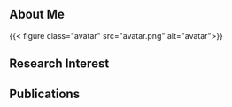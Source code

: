 ## About Me

{{< figure class="avatar" src="avatar.png" alt="avatar">}}

## Research Interest

## Publications
